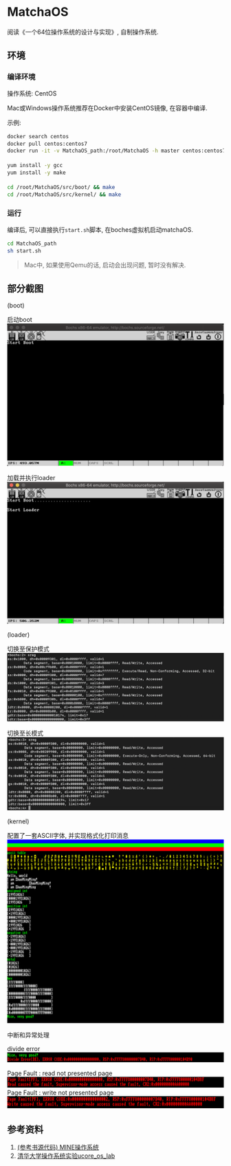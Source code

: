 # MatchaOS
阅读《一个64位操作系统的设计与实现》, 自制操作系统. 

## 环境
### 编译环境

操作系统: CentOS

Mac或Windows操作系统推荐在Docker中安装CentOS镜像, 在容器中编译.

示例:
```bash
docker search centos
docker pull centos:centos7
docker run -it -v MatchaOS_path:/root/MatchaOS -h master centos:centos7 /bin/bash

yum install -y gcc
yum install -y make

cd /root/MatchaOS/src/boot/ && make
cd /root/MatchaOS/src/kernel/ && make
```

### 运行
编译后, 可以直接执行`start.sh`脚本, 在boches虚拟机启动matchaOS.
```bash
cd MatchaOS_path
sh start.sh
```

> Mac中, 如果使用Qemu的话, 启动会出现问题, 暂时没有解决.

## 部分截图
(boot)

启动boot
![boot](doc/image/boot.png)

加载并执行loader
![loader](doc/image/load_loader.png)

(loader)

切换至保护模式
![switch_to_protect_mode](doc/image/switch_to_protect_mode.png)

切换至长模式
![switch_to_long_mode](doc/image/switch_to_long_mode.png)

(kernel)

配置了一套ASCII字体, 并实现格式化打印消息
![format_print_message](doc/image/print.png)   

中断和异常处理

divide error
![DE](doc/image/DE.png)

Page Fault : read not presented page
![PF_read](doc/image/PF_read.png)
Page Fault : write not presented page
![PF_write](doc/image/PF_write.png)

## 参考资料
1. [(参考书源代码) MINE操作系统](https://gitee.com/MINEOS_admin)
2. [清华大学操作系统实验ucore_os_lab](https://github.com/chyyuu/ucore_os_lab)
